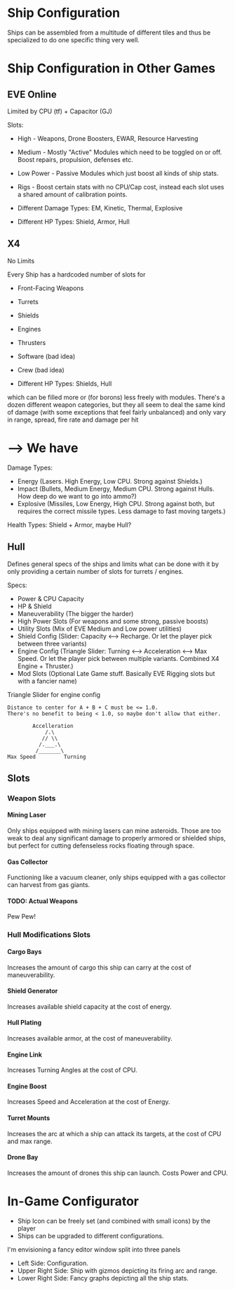 # Ship Configuration

Ships can be assembled from a multitude of different tiles and thus be specialized to do one specific thing very well.

# Ship Configuration in Other Games
## EVE Online
Limited by CPU (tf) + Capacitor (GJ)

Slots:
- High - Weapons, Drone Boosters, EWAR, Resource Harvesting
- Medium - Mostly "Active" Modules which need to be toggled on or off. Boost repairs, propulsion, defenses etc.
- Low Power - Passive Modules which just boost all kinds of ship stats. 
- Rigs - Boost certain stats with no CPU/Cap cost, instead each slot uses a shared amount of calibration points.


- Different Damage Types: EM, Kinetic, Thermal, Explosive
- Different HP Types: Shield, Armor, Hull

## X4
No Limits

Every Ship has a hardcoded number of slots for
- Front-Facing Weapons 
- Turrets
- Shields
- Engines
- Thrusters
- Software (bad idea)
- Crew (bad idea)


- Different HP Types: Shields, Hull

which can be filled more or (for borons) less freely with modules. There's a dozen different weapon categories, but they all seem to deal the same kind of damage (with some exceptions that feel fairly unbalanced) and only vary in range, spread, fire rate and damage per hit


# --> We have

Damage Types: 
- Energy (Lasers. High Energy, Low CPU. Strong against Shields.)
- Impact (Bullets, Medium Energy, Medium CPU. Strong against Hulls. How deep do we want to go into ammo?)
- Explosive (Missiles, Low Energy, High CPU. Strong against both, but requires the correct missile types. Less damage to fast moving targets.)

Health Types: Shield + Armor, maybe Hull?

## Hull 
Defines general specs of the ships and limits what can be done with it by only providing a certain number of slots for turrets / engines.

Specs:
- Power & CPU Capacity
- HP & Shield
- Maneuverability (The bigger the harder)
- High Power Slots (For weapons and some strong, passive boosts)
- Utility Slots (Mix of EVE Medium and Low power utilities)
- Shield Config (Slider: Capacity <--> Recharge. Or let the player pick between three variants)
- Engine Config (Triangle Slider: Turning <--> Acceleration <--> Max Speed. Or let the player pick between multiple variants. Combined X4 Engine + Thruster.)
- Mod Slots (Optional Late Game stuff. Basically EVE Rigging slots but with a fancier name)


Triangle Slider for engine config
```
Distance to center for A + B + C must be <= 1.0.
There's no benefit to being < 1.0, so maybe don't allow that either.

        Accelleration
            /.\
           // \\
          /.___.\
         /_______\
Max Speed         Turning
```

## Slots

### Weapon Slots
#### Mining Laser
Only ships equipped with mining lasers can mine asteroids. Those are too weak to deal any significant damage to properly armored or shielded ships, but perfect for cutting defenseless rocks floating through space.

#### Gas Collector
Functioning like a vacuum cleaner, only ships equipped with a gas collector can harvest from gas giants.

#### TODO: Actual Weapons
Pew Pew!

### Hull Modifications Slots
#### Cargo Bays
Increases the amount of cargo this ship can carry at the cost of maneuverability.

#### Shield Generator
Increases available shield capacity at the cost of energy.

#### Hull Plating
Increases available armor, at the cost of maneuverability.

#### Engine Link
Increases Turning Angles at the cost of CPU.

#### Engine Boost
Increases Speed and Acceleration at the cost of Energy.

#### Turret Mounts
Increases the arc at which a ship can attack its targets, at the cost of CPU and max range.

#### Drone Bay
Increases the amount of drones this ship can launch. Costs Power and CPU.



# In-Game Configurator
- Ship Icon can be freely set (and combined with small icons) by the player
- Ships can be upgraded to different configurations.

I'm envisioning a fancy editor window split into three panels
- Left Side: Configuration. 
- Upper Right Side: Ship with gizmos depicting its firing arc and range.
- Lower Right Side: Fancy graphs depicting all the ship stats.
